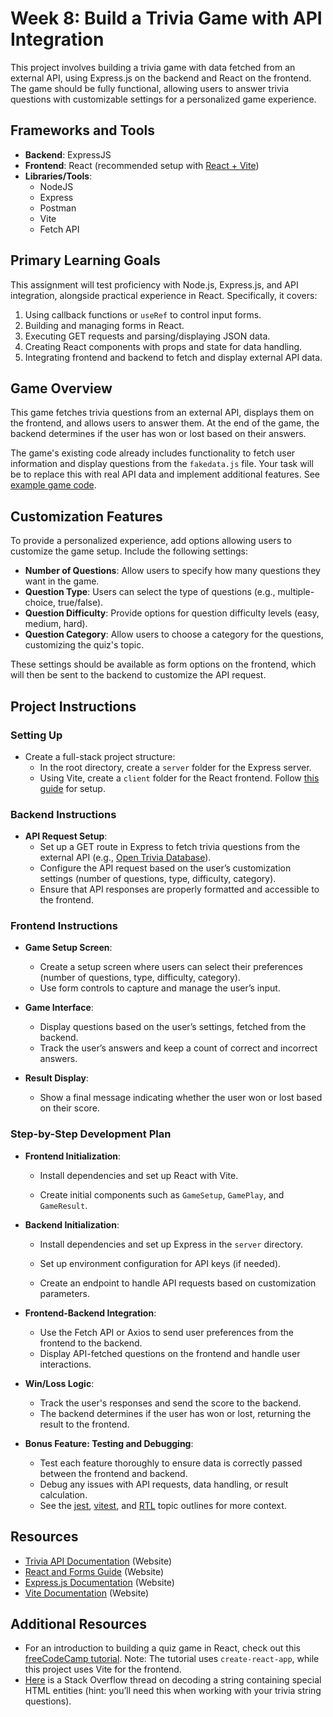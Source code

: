 # Week 8: Build a Trivia Game with API Integration

This project involves building a trivia game with data fetched from an external API, using Express.js on the backend and React on the frontend. The game should be fully functional, allowing users to answer trivia questions with customizable settings for a personalized game experience.

## Frameworks and Tools

- **Backend**: ExpressJS
- **Frontend**: React (recommended setup with [React + Vite](https://github.com/Techtonica/curriculum/blob/main/react-js/react-local-vite.md))
- **Libraries/Tools**:
  - NodeJS
  - Express
  - Postman
  - Vite
  - Fetch API

## Primary Learning Goals

This assignment will test proficiency with Node.js, Express.js, and API integration, alongside practical experience in React. Specifically, it covers:

1. Using callback functions or `useRef` to control input forms.
2. Building and managing forms in React.
3. Executing GET requests and parsing/displaying JSON data.
4. Creating React components with props and state for data handling.
5. Integrating frontend and backend to fetch and display external API data.

## Game Overview

This game fetches trivia questions from an external API, displays them on the frontend, and allows users to answer them. At the end of the game, the backend determines if the user has won or lost based on their answers.

The game's existing code already includes functionality to fetch user information and display questions from the `fakedata.js` file. Your task will be to replace this with real API data and implement additional features. See [example game code](https://github.com/Yosolita1978/week8Game).

## Customization Features

To provide a personalized experience, add options allowing users to customize the game setup. Include the following settings:

- **Number of Questions**: Allow users to specify how many questions they want in the game.
- **Question Type**: Users can select the type of questions (e.g., multiple-choice, true/false).
- **Question Difficulty**: Provide options for question difficulty levels (easy, medium, hard).
- **Question Category**: Allow users to choose a category for the questions, customizing the quiz's topic.

These settings should be available as form options on the frontend, which will then be sent to the backend to customize the API request.

## Project Instructions

### Setting Up

- Create a full-stack project structure:
  - In the root directory, create a `server` folder for the Express server.
  - Using Vite, create a `client` folder for the React frontend. Follow [this guide](https://github.com/Techtonica/curriculum/blob/main/react-js/react-local-vite.md) for setup.

### Backend Instructions

- **API Request Setup**:
  - Set up a GET route in Express to fetch trivia questions from the external API (e.g., [Open Trivia Database](https://opentdb.com/api_config.php)).
  - Configure the API request based on the user’s customization settings (number of questions, type, difficulty, category).
  - Ensure that API responses are properly formatted and accessible to the frontend.

### Frontend Instructions

- **Game Setup Screen**:

  - Create a setup screen where users can select their preferences (number of questions, type, difficulty, category).
  - Use form controls to capture and manage the user’s input.

- **Game Interface**:

  - Display questions based on the user’s settings, fetched from the backend.
  - Track the user’s answers and keep a count of correct and incorrect answers.

- **Result Display**:
  - Show a final message indicating whether the user won or lost based on their score.

### Step-by-Step Development Plan

- **Frontend Initialization**:

  - Install dependencies and set up React with Vite.

  - Create initial components such as `GameSetup`, `GamePlay`, and `GameResult`.

- **Backend Initialization**:

  - Install dependencies and set up Express in the `server` directory.

  - Set up environment configuration for API keys (if needed).
  - Create an endpoint to handle API requests based on customization parameters.

- **Frontend-Backend Integration**:

  - Use the Fetch API or Axios to send user preferences from the frontend to the backend.
  - Display API-fetched questions on the frontend and handle user interactions.

- **Win/Loss Logic**:

  - Track the user's responses and send the score to the backend.
  - The backend determines if the user has won or lost, returning the result to the frontend.

- **Bonus Feature: Testing and Debugging**:
  - Test each feature thoroughly to ensure data is correctly passed between the frontend and backend.
  - Debug any issues with API requests, data handling, or result calculation.
  - See the [jest](https://github.com/Techtonica/curriculum/blob/main/testing-and-tdd/jest.md), [vitest](https://github.com/Techtonica/curriculum/blob/main/testing-and-tdd/vitest.md), and [RTL](https://github.com/Techtonica/curriculum/blob/main/testing-and-tdd/react-testing-jest-and-RTL.md) topic outlines for more context.

## Resources

- [Trivia API Documentation](https://opentdb.com/api_config.php) (Website)
- [React and Forms Guide](https://react.dev/reference/react-dom/components/form) (Website)
- [Express.js Documentation](https://expressjs.com/) (Website)
- [Vite Documentation](https://vitejs.dev/) (Website)

## Additional Resources

- For an introduction to building a quiz game in React, check out this [freeCodeCamp tutorial](https://www.freecodecamp.org/news/how-to-build-a-quiz-app-using-react/). Note: The tutorial uses `create-react-app`, while this project uses Vite for the frontend.
- [Here](https://stackoverflow.com/questions/7394748/whats-the-right-way-to-decode-a-string-that-has-special-html-entities-in-it) is a Stack Overflow thread on decoding a string containing special HTML entities (hint: you’ll need this when working with your trivia string questions).
